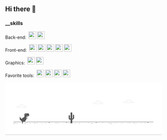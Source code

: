 ## Hi there 🚀

### \_\_skills

Back-end:&nbsp;
<img height="24" width="24" src="https://unpkg.com/simple-icons@v3/icons/rust.svg" />
<img height="24" width="24" src="https://unpkg.com/simple-icons@v3/icons/java.svg" />

Front-end:&nbsp;
<img height="24" width="24" src="https://unpkg.com/simple-icons@v3/icons/javascript.svg" />
<img height="24" width="24" src="https://unpkg.com/simple-icons@v3/icons/typescript.svg" />
<img height="24" width="24" src="https://unpkg.com/simple-icons@v3/icons/react.svg" />
<img height="24" width="24" src="https://unpkg.com/simple-icons@v3/icons/vue-dot-js.svg" />
<img height="24" width="24" src="https://unpkg.com/simple-icons@v3/icons/sass.svg" />

Graphics:&nbsp;
<img height="24" width="24" src="https://unpkg.com/simple-icons@v3/icons/adobephotoshop.svg" />
<img height="24" width="24" src="https://unpkg.com/simple-icons@v3/icons/adobepremierepro.svg" />

Favorite tools:&nbsp;
<img height="24" width="24" src="https://unpkg.com/simple-icons@v3/icons/graphql.svg" />
<img height="24" width="24" src="https://unpkg.com/simple-icons@v3/icons/visualstudiocode.svg" />
<img height="24" width="24" src="https://unpkg.com/simple-icons@v3/icons/webpack.svg" />
<img height="24" width="24" src="https://unpkg.com/simple-icons@v3/icons/docker.svg" />

![image](https://github.com/twistezo/twistezo/blob/master/dino2.gif)

<!-- ### \_\_stats

![Anurag's github stats](https://github-readme-stats.vercel.app/api?username=twistezo&count_private=true&include_all_commits&hide=contribs&hide_title=true) -->

<!-- ![Top Langs](https://github-readme-stats.vercel.app/api/top-langs/?username=twistezo&layout=compact&hide_title=true) -->

